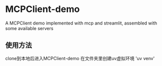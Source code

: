 # MCPClient-demo
A MCPClient demo implemented with mcp and streamlit, assembled with some available servers

## 使用方法
clone到本地后进入MCPClient-demo
在文件夹里创建uv虚拟环境
    'uv venv'
